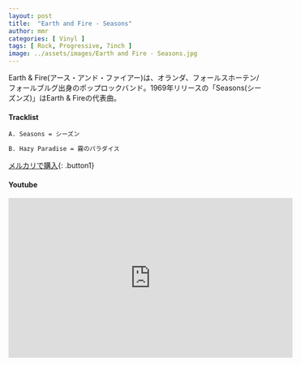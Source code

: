 ```yaml
---
layout: post
title:  "Earth and Fire - Seasons"
author: mmr
categories: [ Vinyl ]
tags: [ Rock, Progressive, 7inch ]
image: ../assets/images/Earth and Fire - Seasons.jpg
---
```


Earth & Fire(アース・アンド・ファイアー)は、オランダ、フォールスホーテン/フォールブルグ出身のポップロックバンド。1969年リリースの「Seasons(シーズンズ)」はEarth & Fireの代表曲。

#### Tracklist
```md
A. Seasons = シーズン

B. Hazy Paradise = 霧のパラダイス
```

[メルカリで購入](https://jp.mercari.com/item/m85479592073?afid=6142608987){: .button1}

#### Youtube
<iframe width="560" height="315" src="https://www.youtube.com/embed/0v4Gx9_0nq4?si=V2prhoGrGwQqxkdL" title="YouTube video player" frameborder="0" allow="accelerometer; autoplay; clipboard-write; encrypted-media; gyroscope; picture-in-picture; web-share" referrerpolicy="strict-origin-when-cross-origin" allowfullscreen></iframe>